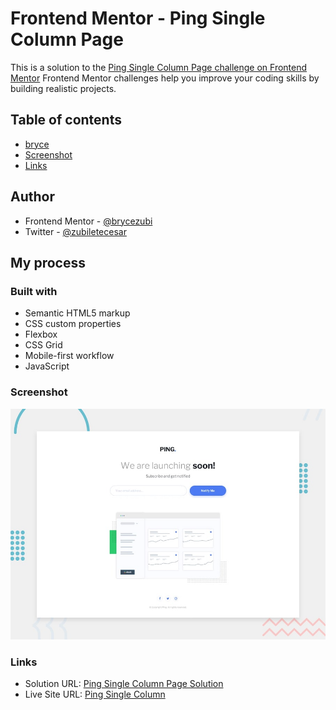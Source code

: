 # Frontend Mentor - Ping Single Column Page
This is a solution to the [Ping Single Column Page challenge on Frontend Mentor](https://www.frontendmentor.io/challenges/ping-single-column-coming-soon-page-5cadd051fec04111f7b848da/hub)
Frontend Mentor challenges help you improve your coding skills by building realistic projects. 

## Table of contents
- [bryce](#author)
- [Screenshot](#screenshot)
- [Links](#links)

## Author
- Frontend Mentor - [@brycezubi](https://www.frontendmentor.io/profile/brycezubi)
- Twitter - [@zubiletecesar](https://twitter.com/home)

## My process

### Built with

- Semantic HTML5 markup
- CSS custom properties
- Flexbox
- CSS Grid
- Mobile-first workflow
- JavaScript

### Screenshot

![Design preview for the Ping Single Column Page coding challenge](https://github.com/brycezubi/ping-form/blob/main/design/desktop-preview.jpg)

### Links

- Solution URL: [Ping Single Column Page Solution](https://www.frontendmentor.io/solutions/ping-single-column-XyFhKq-36F)
- Live Site URL: [Ping Single Column](https://brycezubi.github.io/ping-form/)
